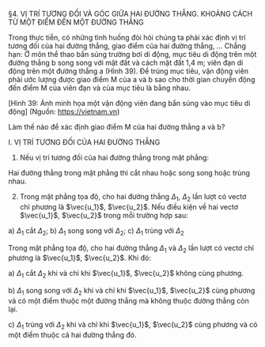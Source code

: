 §4. VỊ TRÍ TƯƠNG ĐỐI VÀ GÓC GIỮA HAI ĐƯỜNG THẲNG. KHOẢNG CÁCH TỪ MỘT ĐIỂM ĐẾN MỘT ĐƯỜNG THẲNG

Trong thực tiễn, có những tình huống đòi hỏi chúng ta phải xác định vị trí tương đối của hai đường thẳng, giao điểm của hai đường thẳng, ... Chẳng hạn: Ở môn thể thao bắn súng trường bơi di động, mục tiêu di động trên một đường thẳng b song song với mặt đất và cách mặt đất 1,4 m; viên đạn di động trên một đường thẳng a (Hình 39). Để trúng mục tiêu, vận động viên phải ước lượng được giao điểm M của a và b sao cho thời gian chuyển động đến điểm M của viên đạn và của mục tiêu là bằng nhau.

[Hình 39: Ảnh minh họa một vận động viên đang bắn súng vào mục tiêu di động]
(Nguồn: https://vietnam.vn)

Làm thế nào để xác định giao điểm M của hai đường thẳng a và b?

I. VỊ TRÍ TƯƠNG ĐỐI CỦA HAI ĐƯỜNG THẲNG

1. Nếu vị trí tương đối của hai đường thẳng trong mặt phẳng:

Hai đường thẳng trong mặt phẳng thì cắt nhau hoặc song song hoặc trùng nhau.

2. Trong mặt phẳng tọa độ, cho hai đường thẳng $\Delta_1$, $\Delta_2$ lần lượt có vectơ chỉ phương là $\vec{u_1}$, $\vec{u_2}$. Nếu điều kiện về hai vectơ $\vec{u_1}$, $\vec{u_2}$ trong mỗi trường hợp sau:

a) $\Delta_1$ cắt $\Delta_2$;
b) $\Delta_1$ song song với $\Delta_2$;
c) $\Delta_1$ trùng với $\Delta_2$

Trong mặt phẳng tọa độ, cho hai đường thẳng $\Delta_1$ và $\Delta_2$ lần lượt có vectơ chỉ phương là $\vec{u_1}$, $\vec{u_2}$. Khi đó:

a) $\Delta_1$ cắt $\Delta_2$ khi và chỉ khi $\vec{u_1}$, $\vec{u_2}$ không cùng phương.

b) $\Delta_1$ song song với $\Delta_2$ khi và chỉ khi $\vec{u_1}$, $\vec{u_2}$ cùng phương và có một điểm thuộc một đường thẳng mà không thuộc đường thẳng còn lại.

c) $\Delta_1$ trùng với $\Delta_2$ khi và chỉ khi $\vec{u_1}$, $\vec{u_2}$ cùng phương và có một điểm thuộc cả hai đường thẳng đó.